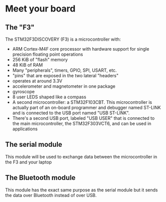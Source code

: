 # Meet your board

## The "F3"

The STM32F3DISCOVERY (F3) is a microcontroller with:
- ARM Cortex-M4F core processor with hardware support for single precision floating point operations
- 256 KiB of "flash" memory
- 48 KiB of RAM
- Many "peripherals", timers, GPIO, SPI, USART, etc.
- "pins" that are exposed in the two lateral "headers"
- operates at around 3.3V
- accelerometer and magnetometer in one package
- gyroscope
- 8 user LEDS shaped like a compass
- A second microcontroller: a STM32F103CBT. This microcontroller is actually part of an on-board programmer and debugger named ST-LINK and is connected to the USB port named "USB ST-LINK".
- There's a second USB port, labeled "USB USER" that is connected to the main microcontroller, the STM32F303VCT6, and can be used in applications


## The serial module

This module will be used to exchange data between the microcontroller in the F3 and your laptop

## The Bluetooth module

This module has the exact same purpose as the serial module but it sends the data over Bluetooth instead of over USB.


